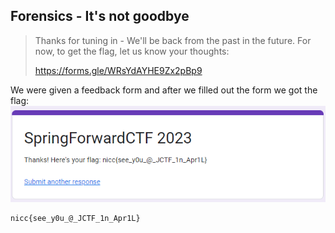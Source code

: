 ## Forensics - It's not goodbye
> Thanks for tuning in - We'll be back from the past in the future. For now, to get the flag, let us know your thoughts:
> 
> https://forms.gle/WRsYdAYHE9Zx2pBp9

We were given a feedback form and after we filled out the form we got the flag:
![flaggg](assets/Screenshot%202023-03-12%20124133.png)

```
nicc{see_y0u_@_JCTF_1n_Apr1L}
```